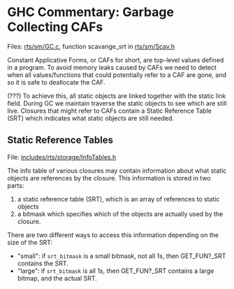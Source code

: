 # GHC Commentary: Garbage Collecting CAFs


Files: [rts/sm/GC.c](/trac/ghc/browser/ghc/rts/sm/GC.c), function scavange_srt in [rts/sm/Scav.h](/trac/ghc/browser/ghc/rts/sm/Scav.h)


Constant Applicative Forms, or CAFs for short, are top-level values defined in a program. 
To avoid memory leaks caused by CAFs we need to detect when all values/functions that could potentially refer to a CAF are gone, and so it is safe to deallocate the CAF.  


(???)
To achieve this, all static objects are linked together with the static link field.  During GC we maintain traverse the static objects to see which are still live.
Closures that might refer to CAFs contain a Static Reference Table (SRT) which indicates what
static objects are still needed.

## Static Reference Tables


File: [includes/rts/storage/InfoTables.h](/trac/ghc/browser/ghc/includes/rts/storage/InfoTables.h)


The info table of various closures may contain information about what static objects are
references by the closure.  This information is stored in two parts:

1. a static reference table (SRT), which is an array of references to static objects
1. a bitmask which specifies which of the objects are actually used by the closure.


There are two different ways to access this information depending on the size of the SRT:

- "small": if `srt_bitmask` is a small bitmask, not all 1s, then GET_FUN?_SRT contains the SRT.
- "large": if `srt_bitmask` is all 1s, then GET_FUN?_SRT contains a large bitmap, and the actual SRT.
